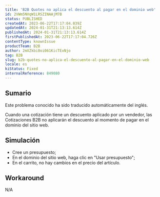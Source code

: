 ```yaml
---
title: 'B2B Quotes no aplica el descuento al pagar en el dominio web'
id: 2VWm5NVqW1LRSZINAAjM7B
status: PUBLISHED
createdAt: 2023-06-22T17:17:04.039Z
updatedAt: 2024-01-31T21:13:13.614Z
publishedAt: 2024-01-31T21:13:13.614Z
firstPublishedAt: 2023-06-22T17:17:04.726Z
contentType: knownIssue
productTeam: B2B
author: 2mXZkbi0oi061KicTExNjo
tag: B2B
slug: b2b-quotes-no-aplica-el-descuento-al-pagar-en-el-dominio-web
locale: es
kiStatus: Fixed
internalReference: 849080
---
```


## Sumario

<div class="alert alert-info">
  <p>Este problema conocido ha sido traducido automáticamente del inglés.</p>
</div>


Cuando una cotización tiene un descuento aplicado por un vendedor, las Cotizaciones B2B no aplicarán el descuento al momento de pagar en el dominio del sitio web.


##

## Simulación



- Cree un presupuesto;
- En el dominio del sitio web, haga clic en "Usar presupuesto";
- En el carrito, no hay cambios en el precio del artículo.


##

## Workaround


N/A



